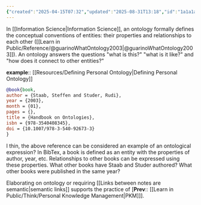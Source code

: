 ```yaml
---
{"created":"2025-04-15T07:32","updated":"2025-08-31T13:18","id":"1a1a1a1","dg-permalink":"1a1a1a1-ontology","dg-publish":true,"dg-path":"Think/Ontology in Information Science.md","permalink":"/1a1a1a1-ontology/","dgPassFrontmatter":true,"noteIcon":"1"}
---
```


In [[Information Science\|Information Science]], an ontology formally defines the conceptual conventions of entities: their properties and relationships to each other ([[Learn in Public/Reference/@guarinoWhatOntology2003\|@guarinoWhatOntology2003]]). An ontology answers the questions "what is this?" "what is it like?" and "how does it connect to other entities?" 

**example**:: [[Resources/Defining Personal Ontology\|Defining Personal Ontology]]

``` BibTex
@book{book,
author = {Staab, Steffen and Studer, Rudi},
year = {2003},
month = {01},
pages = {},
title = {Handbook on Ontologies},
isbn = {978-3540408345},
doi = {10.1007/978-3-540-92673-3}
}
```

I thin, the above reference can be considered an example of an ontological expression? In BibTex, a book is defined as an entity with the properties of author, year, etc. Relationships to other books can be expressed using these properties. What other books have Staab and Studer authored? What other books were published in the same year? 

Elaborating on ontology or requiring [[Links between notes are semantic\|semantic links]] supports the practice of [**Prev**:: [[Learn in Public/Think/Personal Knowledge Management\|PKM]]].